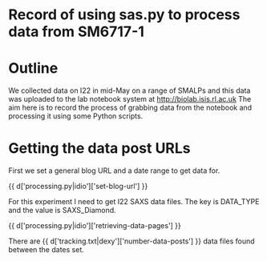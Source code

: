 # Record of using sas.py to process data from SM6717-1

# Outline

We collected data on I22 in mid-May on a range of SMALPs and this data was uploaded to the lab notebook system at http://biolab.isis.rl.ac.uk The aim here is to record the process of grabbing data from the notebook and processing it using some Python scripts.

# Getting the data post URLs

First we set a general blog URL and a date range to get data for.

{{ d['processing.py|idio']['set-blog-url'] }}

For this experiment I need to get I22 SAXS data files. The key is DATA_TYPE and the value is SAXS_Diamond.

{{ d['processing.py|idio']['retrieving-data-pages'] }}

There are {{ d['tracking.txt|dexy']['number-data-posts'] }} data files found between the dates set.
